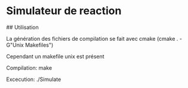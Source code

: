 # Simulateur de reaction

## Utilisation

La génération des fichiers de compilation se fait avec cmake (cmake . -G"Unix Makefiles")

Cependant un makefile unix est présent

Compilation:
make

Excecution:
./Simulate
